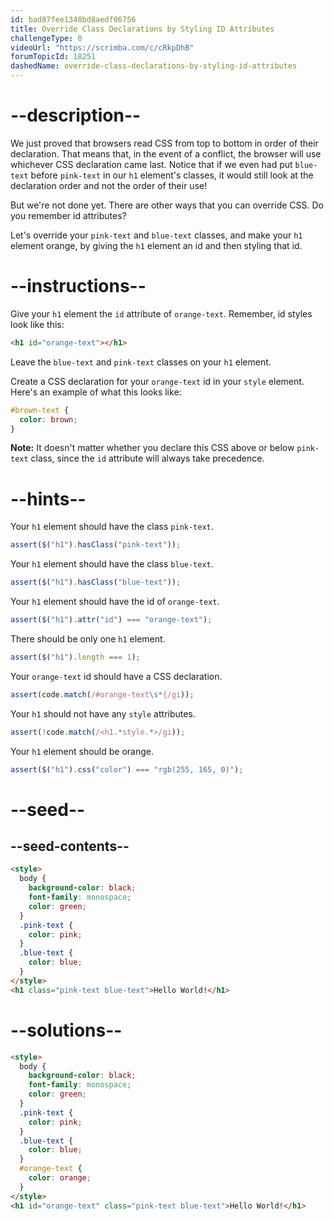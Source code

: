 ```yaml
---
id: bad87fee1348bd8aedf06756
title: Override Class Declarations by Styling ID Attributes
challengeType: 0
videoUrl: "https://scrimba.com/c/cRkpDhB"
forumTopicId: 18251
dashedName: override-class-declarations-by-styling-id-attributes
---
```


# --description--

We just proved that browsers read CSS from top to bottom in order of their declaration. That means that, in the event of a conflict, the browser will use whichever CSS declaration came last. Notice that if we even had put `blue-text` before `pink-text` in our `h1` element's classes, it would still look at the declaration order and not the order of their use!

But we're not done yet. There are other ways that you can override CSS. Do you remember id attributes?

Let's override your `pink-text` and `blue-text` classes, and make your `h1` element orange, by giving the `h1` element an id and then styling that id.

# --instructions--

Give your `h1` element the `id` attribute of `orange-text`. Remember, id styles look like this:

```html
<h1 id="orange-text"></h1>
```

Leave the `blue-text` and `pink-text` classes on your `h1` element.

Create a CSS declaration for your `orange-text` id in your `style` element. Here's an example of what this looks like:

```css
#brown-text {
  color: brown;
}
```

**Note:** It doesn't matter whether you declare this CSS above or below `pink-text` class, since the `id` attribute will always take precedence.

# --hints--

Your `h1` element should have the class `pink-text`.

```js
assert($("h1").hasClass("pink-text"));
```

Your `h1` element should have the class `blue-text`.

```js
assert($("h1").hasClass("blue-text"));
```

Your `h1` element should have the id of `orange-text`.

```js
assert($("h1").attr("id") === "orange-text");
```

There should be only one `h1` element.

```js
assert($("h1").length === 1);
```

Your `orange-text` id should have a CSS declaration.

```js
assert(code.match(/#orange-text\s*{/gi));
```

Your `h1` should not have any `style` attributes.

```js
assert(!code.match(/<h1.*style.*>/gi));
```

Your `h1` element should be orange.

```js
assert($("h1").css("color") === "rgb(255, 165, 0)");
```

# --seed--

## --seed-contents--

```html
<style>
  body {
    background-color: black;
    font-family: monospace;
    color: green;
  }
  .pink-text {
    color: pink;
  }
  .blue-text {
    color: blue;
  }
</style>
<h1 class="pink-text blue-text">Hello World!</h1>
```

# --solutions--

```html
<style>
  body {
    background-color: black;
    font-family: monospace;
    color: green;
  }
  .pink-text {
    color: pink;
  }
  .blue-text {
    color: blue;
  }
  #orange-text {
    color: orange;
  }
</style>
<h1 id="orange-text" class="pink-text blue-text">Hello World!</h1>
```
